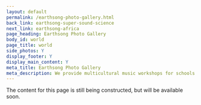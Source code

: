 ```yaml
---
layout: default
permalink: /earthsong-photo-gallery.html
back_link: earthsong-super-sound-science
next_link: earthsong-africa
page_heading: Earthsong Photo Gallery
body_id: world
page_title: world 
side_photos: Y 
display_footer: Y 
display_main_content: Y
meta_title: Earthsong Photo Gallery
meta_description: We provide multicultural music workshops for schools.
---
```

<p>The content for this page is still being constructed, but will be available soon.</p>
<div class="under_construction_sign"></div>